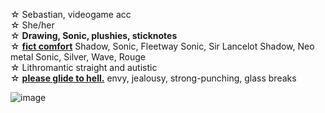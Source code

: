 ☆ Sebastian, videogame acc
\
☆ She/her
\
☆ **Drawing, Sonic, plushies, sticknotes**
\
☆ [**fict comfort**](!) Shadow, Sonic, Fleetway Sonic, Sir Lancelot Shadow, Neo metal Sonic, Silver, Wave, Rouge
\
☆ Lithromantic straight and autistic
\
☆ [**please glide to hell.**](!) envy, jealousy, strong-punching, glass breaks

![image](https://github.com/discorddniuf/discorddniuf/assets/167191879/e4ebfc57-2170-4f15-a84a-fe39449f0165)

